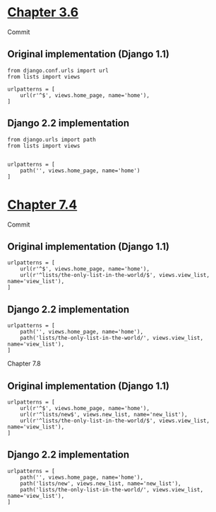 # [Chapter 3.6](https://www.obeythetestinggoat.com/book/chapter_unit_test_first_view.html#_urls_py)
Commit
## Original implementation (Django 1.1)
```
from django.conf.urls import url
from lists import views

urlpatterns = [
    url(r'^$', views.home_page, name='home'),
]
```
## Django 2.2 implementation
```
from django.urls import path
from lists import views


urlpatterns = [
    path('', views.home_page, name='home')
]
```

# [Chapter 7.4](https://www.obeythetestinggoat.com/book/chapter_working_incrementally.html#_iterating_towards_the_new_design)
Commit
## Original implementation (Django 1.1)
```
urlpatterns = [
    url(r'^$', views.home_page, name='home'),
    url(r'^lists/the-only-list-in-the-world/$', views.view_list, name='view_list'),
]
```
## Django 2.2 implementation
```
urlpatterns = [
    path('', views.home_page, name='home'),
    path('lists/the-only-list-in-the-world/', views.view_list, name='view_list'),
]
```

Chapter 7.8
## Original implementation (Django 1.1)
```
urlpatterns = [
    url(r'^$', views.home_page, name='home'),
    url(r'^lists/new$', views.new_list, name='new_list'),
    url(r'^lists/the-only-list-in-the-world/$', views.view_list, name='view_list'),
]
```
## Django 2.2 implementation
```
urlpatterns = [
    path('', views.home_page, name='home'),
    path('lists/new', views.new_list, name='new_list'),
    path('lists/the-only-list-in-the-world/', views.view_list, name='view_list'),
]
```
